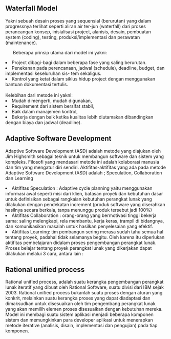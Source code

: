 <html>
<h2>Waterfall Model</h2>
Yakni sebuah desain  proses yang sequensial (berurutan) yang dalam progressnya terlihat seperti aliran air ter-jun (waterfall) dari proses perancangan konsep, inisialisasi project, alanisis, desain, pembuatan system (coding), testing, produksi/implementasi dan perawatan (maintenance).
</br>
<ul>Beberapa prinsip utama dari model ini yakni:</ul>
<li><a>Project dibagi-bagi dalam beberapa fase yang saling berurutan.</a></li>
<li><a>Penekanan  pada  perencanaan,   jadwal  (schedule), deadline, budget, dan implementasi keseluruhan sis-
tem sekaligus.</a></li>
<li><a>Kontrol yang ketat dalam siklus hidup project dengan menggunakan bantuan dokumentasi tertulis.</a></li>
</br>
Kelebihan dari metode ini yakni: </a></li>
<li><a>Mudah dimengerti, mudah digunakan,</a></li>
<li><a>Requirement dari sistem bersifat stabil,</a></li>
<li><a>Baik dalam manajemen kontrol,</a></li>
<li><a>Bekerja dengan baik ketika kualitas lebih diutamakan dibandingkan dengan biaya dan jadwal (deadline).</a></li>
<h2>Adaptive Software Development</h2>
<p>Adaptive Software Development (ASD) adalah metode yang diajukan oleh Jim Highsmith sebagai teknik untuk membangun software dan sistem yang kompleks. Filosofi yang mendasari metode ini adalah kolaborasi manusia dan tim yang mengatur diri sendiri.
Aktifitas-aktifitas yang ada pada metode Adaptive Software Development (ASD) adalah ; Speculation, Collaboration dan Learning</p>

<li><a>Aktifitas Speculation : Adaptive cycle planning yaitu menggunakan informasi awal seperti misi dari klien, batasan proyek dan kebutuhan dasar untuk definisikan sebagai rangkaian kebutuhan perangkat lunak yang dilakukan dengan pendekatan increment (produk software yang diserahkan hasilnya secara berkala, tanpa menunggu produk tersebut jadi 100%)</a></li>
<li><a>Aktifitas Collaboration : orang-orang yang bermotivasi tinggi bekerja sama: saling melengkapi, rela membantu, kerja keras, trampil di bidangnya, dan komunikasikan masalah untuk hasilkan penyelesaian yang efektif.</a></li>
<li><a>Aktifitas Learning: tim pembangun sering merasa sudah tahu semua hal tentang proyek, padahal tidak selamanya begitu. Oleh karena itu diperlukan aktifitas pembelajaran didalam proses pengembangan perangkat lunak. Proses belajar tentang proyek perangkat lunak yang dikerjakan dapat dilakukan melalui 3 cara, antara lain :</a></li>

<h2>Rational unified process</h2>
<p>Rational unified process, adalah suatu kerangka pengembangan perangkat lunak iteratif yang dibuat oleh Rational Software, suatu divisi dari IBM sejak 2003. 
Rational unified process bukanlah suatu proses dengan aturan yang konkrit, melainkan suatu kerangka proses yang dapat diadaptasi dan dimaksudkan untuk disesuaikan oleh tim pengembang perangkat lunak yang akan memilih elemen proses disesuaikan dengan kebutuhan mereka.
Model ini membagi suatu sistem aplikasi menjadi beberapa komponen sistem dan memungkinkan para developer aplikasi untuk menerapkan metode iterative (analisis, disain, implementasi dan pengujian) pada tiap komponen.</p>
<html>
